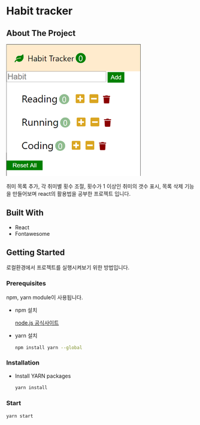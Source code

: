 # Habit tracker

## About The Project

<img src="./images/page.PNG" alt="Page" style="zoom: 67%;" />

 취미 목록 추가, 각 취미별 횟수 조절, 횟수가 1 이상인 취미의 갯수 표시, 목록 삭제 기능을 만들어보며 react의 활용법을 공부한 프로젝트 입니다.

## Built With

* React
* Fontawesome

## Getting Started

 로컬환경에서 프로젝트를 실행시켜보기 위한 방법입니다.

### Prerequisites

 npm, yarn module이 사용됩니다.

* npm 설치

  [node.js 공식사이트](https://nodejs.org/en/)

* yarn 설치

  ```bash
  npm install yarn --global
  ```

### Installation

* Install YARN packages

  ```bash
  yarn install
  ```
  
### Start
```bash
yarn start
```



